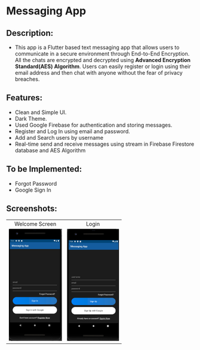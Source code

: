 # Messaging App


## Description:
- This app is a Flutter based text messaging app that allows users to communicate in a secure environment through End-to-End Encryption. All the chats are encrypted and decrypted using **Advanced Encryption Standard(AES) Algorithm**. Users can easily register or login using their email address and then chat with anyone without the fear of privacy breaches.

## Features:
- Clean and Simple UI.
- Dark Theme.
- Used Google Firebase for authentication and storing messages.
- Register and Log In using email and password.
- Add and Search users by username
- Real-time send and receive messages using stream in Firebase Firestore database and AES Algorithm

## To be Implemented:
- Forgot Password
- Google Sign In

## Screenshots:

|     |     |
| :-: | :-: |
| Welcome Screen | Login |
| <img src='screenshots/SignIn.png' height='300'>  | <img src='screenshots/SignUp.png' height='300'>
